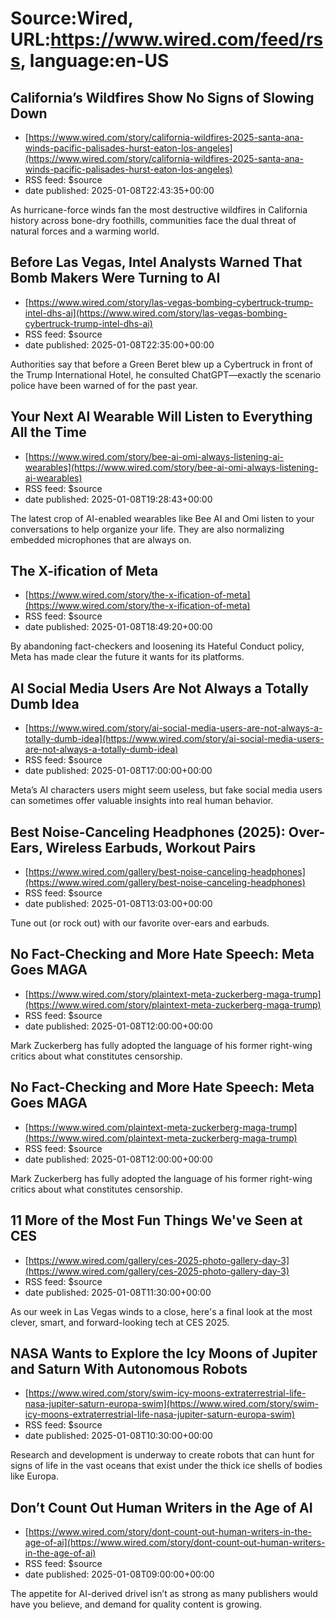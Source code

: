 # Source:Wired, URL:https://www.wired.com/feed/rss, language:en-US

## California’s Wildfires Show No Signs of Slowing Down
 - [https://www.wired.com/story/california-wildfires-2025-santa-ana-winds-pacific-palisades-hurst-eaton-los-angeles](https://www.wired.com/story/california-wildfires-2025-santa-ana-winds-pacific-palisades-hurst-eaton-los-angeles)
 - RSS feed: $source
 - date published: 2025-01-08T22:43:35+00:00

As hurricane-force winds fan the most destructive wildfires in California history across bone-dry foothills, communities face the dual threat of natural forces and a warming world.

## Before Las Vegas, Intel Analysts Warned That Bomb Makers Were Turning to AI
 - [https://www.wired.com/story/las-vegas-bombing-cybertruck-trump-intel-dhs-ai](https://www.wired.com/story/las-vegas-bombing-cybertruck-trump-intel-dhs-ai)
 - RSS feed: $source
 - date published: 2025-01-08T22:35:00+00:00

Authorities say that before a Green Beret blew up a Cybertruck in front of the Trump International Hotel, he consulted ChatGPT—exactly the scenario police have been warned of for the past year.

## Your Next AI Wearable Will Listen to Everything All the Time
 - [https://www.wired.com/story/bee-ai-omi-always-listening-ai-wearables](https://www.wired.com/story/bee-ai-omi-always-listening-ai-wearables)
 - RSS feed: $source
 - date published: 2025-01-08T19:28:43+00:00

The latest crop of AI-enabled wearables like Bee AI and Omi listen to your conversations to help organize your life. They are also normalizing embedded microphones that are always on.

## The X-ification of Meta
 - [https://www.wired.com/story/the-x-ification-of-meta](https://www.wired.com/story/the-x-ification-of-meta)
 - RSS feed: $source
 - date published: 2025-01-08T18:49:20+00:00

By abandoning fact-checkers and loosening its Hateful Conduct policy, Meta has made clear the future it wants for its platforms.

## AI Social Media Users Are Not Always a Totally Dumb Idea
 - [https://www.wired.com/story/ai-social-media-users-are-not-always-a-totally-dumb-idea](https://www.wired.com/story/ai-social-media-users-are-not-always-a-totally-dumb-idea)
 - RSS feed: $source
 - date published: 2025-01-08T17:00:00+00:00

Meta’s AI characters users might seem useless, but fake social media users can sometimes offer valuable insights into real human behavior.

## Best Noise-Canceling Headphones (2025): Over-Ears, Wireless Earbuds, Workout Pairs
 - [https://www.wired.com/gallery/best-noise-canceling-headphones](https://www.wired.com/gallery/best-noise-canceling-headphones)
 - RSS feed: $source
 - date published: 2025-01-08T13:03:00+00:00

Tune out (or rock out) with our favorite over-ears and earbuds.

## No Fact-Checking and More Hate Speech: Meta Goes MAGA
 - [https://www.wired.com/story/plaintext-meta-zuckerberg-maga-trump](https://www.wired.com/story/plaintext-meta-zuckerberg-maga-trump)
 - RSS feed: $source
 - date published: 2025-01-08T12:00:00+00:00

Mark Zuckerberg has fully adopted the language of his former right-wing critics about what constitutes censorship.

## No Fact-Checking and More Hate Speech: Meta Goes MAGA
 - [https://www.wired.com/plaintext-meta-zuckerberg-maga-trump](https://www.wired.com/plaintext-meta-zuckerberg-maga-trump)
 - RSS feed: $source
 - date published: 2025-01-08T12:00:00+00:00

Mark Zuckerberg has fully adopted the language of his former right-wing critics about what constitutes censorship.

## 11 More of the Most Fun Things We've Seen at CES
 - [https://www.wired.com/gallery/ces-2025-photo-gallery-day-3](https://www.wired.com/gallery/ces-2025-photo-gallery-day-3)
 - RSS feed: $source
 - date published: 2025-01-08T11:30:00+00:00

As our week in Las Vegas winds to a close, here's a final look at the most clever, smart, and forward-looking tech at CES 2025.

## NASA Wants to Explore the Icy Moons of Jupiter and Saturn With Autonomous Robots
 - [https://www.wired.com/story/swim-icy-moons-extraterrestrial-life-nasa-jupiter-saturn-europa-swim](https://www.wired.com/story/swim-icy-moons-extraterrestrial-life-nasa-jupiter-saturn-europa-swim)
 - RSS feed: $source
 - date published: 2025-01-08T10:30:00+00:00

Research and development is underway to create robots that can hunt for signs of life in the vast oceans that exist under the thick ice shells of bodies like Europa.

## Don’t Count Out Human Writers in the Age of AI
 - [https://www.wired.com/story/dont-count-out-human-writers-in-the-age-of-ai](https://www.wired.com/story/dont-count-out-human-writers-in-the-age-of-ai)
 - RSS feed: $source
 - date published: 2025-01-08T09:00:00+00:00

The appetite for AI-derived drivel isn’t as strong as many publishers would have you believe, and demand for quality content is growing.

